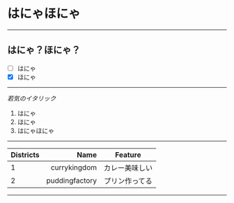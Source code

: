 # はにゃほにゃ

---

## はにゃ？ほにゃ？
- [ ] はにゃ
- [x] ほにゃ

---

_若気のイタリック_

1. はにゃ
2. ほにゃ
3. はにゃほにゃ

---

|Districts|Name|Feature|
|:--|--:|:--:|
|1|currykingdom|カレー美味しい|
|2|puddingfactory|プリン作ってる|

---
